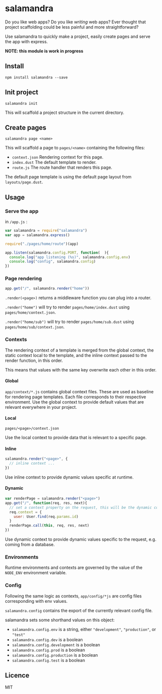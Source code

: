 salamandra
==========

Do you like web apps? Do you like *writing* web apps?
Ever thought that project scaffolding could be less painful and more straightforward?

Use salamandra to quickly make a project, easily create pages and serve the app with express.

**NOTE: this module is work in progress**

## Install

```
npm install salamandra --save
```

## Init project

```
salamandra init
```

This will scaffold a project structure in the current directory.

## Create pages

```
salamandra page <name>
```

This will scaffold a page to `pages/<name>` containing the following files:

 - `context.json` Rendering context for this page.
 - `index.dust` The default template to render.
 - `route.js` The route handler that renders this page.

The default page template is using the default page layout from `layouts/page.dust`.

## Usage

### Serve the app

in `/app.js` :

```js
var salamandra = require("salamandra")
var app = salamandra.express()

require("./pages/home/route")(app)

app.listen(salamandra.config.PORT, function(  ){
  console.log("app listening (%s)", salamandra.config.env)
  console.log("config", salamandra.config)
})
```

### Page rendering

```js
app.get("/", salamandra.render("home"))
```

`.render(<page>)` returns a middleware function you can plug into a router.

`.render("home")` will try to render `pages/home/index.dust` using `pages/home/context.json`.

`.render("home/sub")` will try to render `pages/home/sub.dust` using `pages/home/sub/context.json`.

### Contexts

The rendering context of a template is merged from the global context, the static context local to the template,
and the inline context passed to the render function, in this order.

This means that values with the same key overwrite each other in this order.

#### Global

`app/context/*.js` contains global context files. These are used as baseline for rendering page templates.
Each file corresponds to their respective environment.
Use the global context to provide default values that are relevant everywhere in your project.

#### Local

`pages/<page>/context.json`

Use the local context to provide data that is relevant to a specific page.

#### Inline

```js
salamandra.render("<page>", {
  // inline context ...
})
```

Use inline context to provide dynamic values specific at runtime.

#### Dynamic

```js
var renderPage = salamandra.render("<page>")
app.get("/", function(req, res, next){
  // set a context property on the request, this will be the dynamic context for the template
  req.context = {
    user: User.find(req.params.id)
  }
  renderPage.call(this, req, res, next)
})
```

Use dynamic context to provide dynamic values specific to the request, e.g. coming from a database.

### Environments

Runtime environments and contexts are governed by the value of the `NODE_ENV` environment variable.

### Config

Following the same logic as contexts, `app/config/*js` are config files corresponding with env values.

`salamandra.config` contains the export of the currently relevant config file.

salamandra sets some shorthand values on this object:

 - `salamandra.config.env` is a string, either `"development"`, `"production"`, or `"test"`
 - `salamandra.config.dev` is a boolean
 - `salamandra.config.development` is a boolean
 - `salamandra.config.prod` is a boolean
 - `salamandra.config.production` is a boolean
 - `salamandra.config.test` is a boolean

## Licence

MIT
